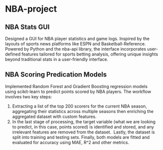 # NBA-project

## NBA Stats GUI
Designed a GUI for NBA player statistics and game logs. Inspired by the layouts of sports news platforms like ESPN and Basketball-Reference. Powered by Python and the nba-api library, the interface incorporates user-defined features tailored for sports betting analysis, offering unique insights beyond traditional stats in a user-friendly interface.

## NBA Scoring Predication Models
Implemented Random Forest and Gradient Boosting regression models using scikit-learn to predict points scored by NBA players. The workflow involves two key steps:
1. Extracting a list of the top 200 scorers for the current NBA season, aggregating their statistics across multiple seasons then enriching the aggregated dataset with custom features. 
2. In the last stage of processing, the target variable (what we are looking to predict, in this case, points scored) is identified and stored, and any irrelevant features are removed from the dataset.  Lastly, the dataset is split into training and testing sets. Finally, both models are fitted and evaluated for accuracy using MAE, R^2 and other metrics.
